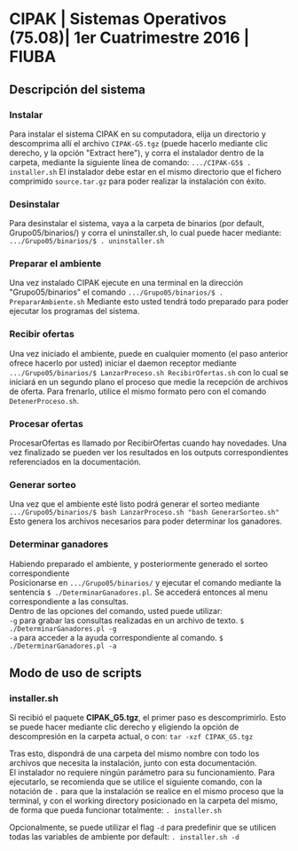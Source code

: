 # CIPAK | Sistemas Operativos (75.08)| 1er Cuatrimestre 2016 | FIUBA

## Descripción del sistema


### Instalar

Para instalar el sistema CIPAK en su computadora, elija un directorio y descomprima allí
el archivo `CIPAK-G5.tgz` (puede hacerlo mediante clic derecho, y la opción "Extract here"),
y corra el instalador dentro de la carpeta, mediante la siguiente línea de comando:
`.../CIPAK-G5$ . installer.sh`
El instalador debe estar en el mismo directorio que el fichero comprimido `source.tar.gz` para poder realizar la instalación con éxito.


### Desinstalar

Para desinstalar el sistema, vaya a la carpeta de binarios (por default, Grupo05/binarios/)
y corra el uninstaller.sh, lo cual puede hacer mediante:
`.../Grupo05/binarios/$ . uninstaller.sh`


### Preparar el ambiente

Una vez instalado CIPAK ejecute en una terminal en la dirección "Grupo05/binarios" el comando
`.../Grupo05/binarios/$ . PrepararAmbiente.sh`
Mediante esto usted tendrá todo preparado para poder ejecutar los programas del sistema.


### Recibir ofertas

Una vez iniciado el ambiente, puede en cualquier momento (el paso anterior ofrece hacerlo por usted) iniciar el daemon receptor mediante
`.../Grupo05/binarios/$ LanzarProceso.sh RecibirOfertas.sh`
con lo cual se iniciará en un segundo plano el proceso que medie la recepción de archivos de oferta. Para frenarlo, utilice el mismo formato pero con el comando `DetenerProceso.sh`.


### Procesar ofertas

ProcesarOfertas es llamado por RecibirOfertas cuando hay novedades.
Una vez finalizado se pueden ver los resultados en los outputs correspondientes referenciados en la documentación.


### Generar sorteo

Una vez que el ambiente esté listo podrá generar el sorteo mediante
`.../Grupo05/binarios/$ bash LanzarProceso.sh "bash GenerarSorteo.sh"`
Esto genera los archivos necesarios para poder determinar los ganadores.


### Determinar ganadores

Habiendo preparado el ambiente, y posteriormente generado el sorteo correspondiente<br />
Posicionarse en `.../Grupo05/binarios/` y ejecutar el comando mediante la sentencia
`$ ./DeterminarGanadores.pl`. Se accederá entonces al menu correspondiente a las consultas.<br />
Dentro de las opciones del comando, usted puede utilizar:<br />
`-g` para grabar las consultas realizadas en un archivo de texto. `$ ./DeterminarGanadores.pl -g`<br />
`-a` para acceder a la ayuda correspondiente al comando. `$ ./DeterminarGanadores.pl -a`<br />

## Modo de uso de scripts


### installer.sh

Si recibió el paquete **CIPAK_G5.tgz**, el primer paso es descomprimirlo. Esto se puede hacer mediante clic derecho y eligiendo la opción de descompresión en la carpeta actual, o con:
`tar -xzf CIPAK_G5.tgz`<br />

Tras esto, dispondrá de una carpeta del mismo nombre con todo los archivos que necesita la instalación, junto con esta documentación.<br />
El instalador no requiere ningún parámetro para su funcionamiento. Para ejecutarlo, se recomienda que se utilice el siguiente comando, con la notación de `.` para que la instalación se realice en el mismo proceso que la terminal, y con el working directory posicionado en la carpeta del mismo, de forma que pueda funcionar totalmente:
`. installer.sh`<br />

Opcionalmente, se puede utilizar el flag `-d` para predefinir que se utilicen todas las variables de ambiente por default:
`. installer.sh -d`<br />



